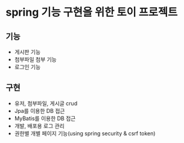 # spring 기능 구현을 위한 토이 프로젝트
## 기능
- 게시판 기능
- 첨부파일 첨부 기능
- 로그인 기능
## 구현
- 유저, 첨부파일, 게시글 crud
-  Jpa를 이용한 DB 접근
-  MyBatis를 이용한 DB 접근
-  개발, 배포용 로그 관리
-  권한별 개별 페이지 기능(using spring security & csrf token)
